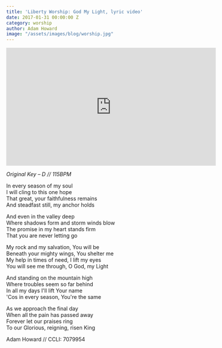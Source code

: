 ```yaml
---
title: 'Liberty Worship: God My Light, lyric video'
date: 2017-01-31 00:00:00 Z
category: worship
author: Adam Howard
image: "/assets/images/blog/worship.jpg"
---
```


<iframe width="560" height="315" src="https://www.youtube.com/embed/SVKGqlITPBo" frameborder="0" allowfullscreen></iframe>

_Original Key – D // 115BPM_

In every season of my soul  
I will cling to this one hope  
That great, your faithfulness remains  
And steadfast still, my anchor holds  

And even in the valley deep  
Where shadows form and storm winds blow  
The promise in my heart stands firm  
That you are never letting go  

My rock and my salvation, You will be  
Beneath your mighty wings, You shelter me  
My help in times of need, I lift my eyes  
You will see me through, O God, my Light  

And standing on the mountain high  
Where troubles seem so far behind  
In all my days I'll lift Your name  
'Cos in every season, You're the same   

As we approach the final day  
When all the pain has passed away  
Forever let our praises ring  
To our Glorious, reigning, risen King  

Adam Howard // CCLI: 7079954
